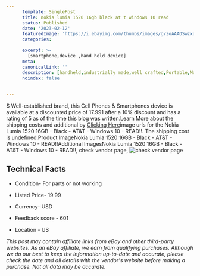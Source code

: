 ```yaml
---
      template: SinglePost
      title: nokia lumia 1520 16gb black at t windows 10 read 
      status: Published
      date: '2023-02-12'
      featuredImage: 'https://i.ebayimg.com/thumbs/images/g/zoAAAOSwzxdjBTiC/s-l225.jpg'
      categories: 

      excerpt: >-
        [smartphone,device ,hand held device]
      meta:
      canonicalLink: ''
      description: [handheld,industrially made,well crafted,Portable,Mobile,Compact,Convenient,Lightweight,Maneuverable,Man-portable,Miniature,Carriable,Hand-held,Light,Holdable,Transportable,Mobile device,Pocket-sized,On-the-go,Wireless,Cordless,Compact size,Convenient size, smartphone,device ,hand held device]
      noindex: false

        
---
```

$
    Well-established brand, this Cell Phones & Smartphones device is available at a discounted price of 17.991 after a 10% discount and has a rating of 5 as of the time this blog was written.Learn More about the shipping costs and additional by [Clicking Here](https://www.ebay.com/itm/285115383449?hash=item4262337e99%3Ag%3AzoAAAOSwzxdjBTiC&mkevt=1&mkcid=1&mkrid=711-53200-19255-0&campid=%253CePNCampaignId%253E&customid=%253CreferenceId%253E&toolid=10049)image urls for the Nokia Lumia 1520 16GB - Black - AT&T - Windows 10 - READ!!. The shipping cost is undefined.Product ImageNokia Lumia 1520 16GB - Black - AT&T - Windows 10 - READ!!Additional ImagesNokia Lumia 1520 16GB - Black - AT&T - Windows 10 - READ!!, check vendor page, ![check vendor page](https://origin-galleryplus.ebayimg.com/ws/web/285115383449_2_0_1/225x225.jpg,https://origin-galleryplus.ebayimg.com/ws/web/285115383449_3_0_1/225x225.jpg,https://origin-galleryplus.ebayimg.com/ws/web/285115383449_4_0_1/225x225.jpg,https://origin-galleryplus.ebayimg.com/ws/web/285115383449_5_0_1/225x225.jpg,https://origin-galleryplus.ebayimg.com/ws/web/285115383449_6_0_1/225x225.jpg,https://origin-galleryplus.ebayimg.com/ws/web/285115383449_7_0_1/225x225.jpg,https://origin-galleryplus.ebayimg.com/ws/web/285115383449_8_0_1/225x225.jpg,https://origin-galleryplus.ebayimg.com/ws/web/285115383449_9_0_1/225x225.jpg)
    
    

 ## Technical Facts 



     
      

 - Condition- For parts or not working 


      

 - Listed Price- 19.99 


      

 - Currency- USD 


      

 - Feedback score - 601 


      

 - Location - US 


      
      

 *_This post may contain affiliate links from eBay and other third-party websites. As an eBay affiliate, we earn from qualifying purchases. Although we do our best to keep the information up-to-date and accurate, please check the date and all details with the vendor's website before making a purchase. Not all data may be accurate._*



    
    
    
    
    